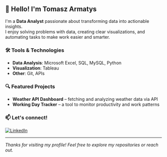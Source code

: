 ## 👋 Hello! I'm Tomasz Armatys

I'm a **Data Analyst** passionate about transforming data into actionable insights.  
I enjoy solving problems with data, creating clear visualizations, and automating tasks to make work easier and smarter.

### 🛠️ Tools & Technologies
- **Data Analysis**: Microsoft Excel, SQL, MySQL, Python  
- **Visualization**: Tableau  
- **Other**: Git, APIs

### 🔍 Featured Projects
- **Weather API Dashboard** – fetching and analyzing weather data via API  
- **Working Day Tracker** – a tool to monitor productivity and work patterns  

### 📫 Let's connect!
[![LinkedIn](https://img.shields.io/badge/LinkedIn-blue?style=flat&logo=linkedin)](https://www.linkedin.com/in/TWOJ-LINK)

---

_Thanks for visiting my profile! Feel free to explore my repositories or reach out._
